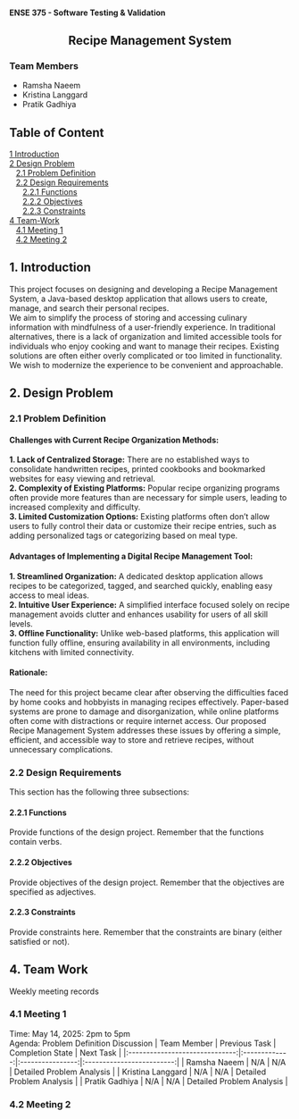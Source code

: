 #### ENSE 375 - Software Testing & Validation

<h2 align="center">Recipe Management System</h2>

### Team Members
- Ramsha Naeem  
- Kristina Langgard  
- Pratik Gadhiya  

## Table of Content
[1 Introduction](#1-Introduction)<br>
[2 Design Problem](#2-Design-Problem)<br>
&nbsp;&nbsp;&nbsp;[2.1 Problem Definition](#2.1-Problem-Definition)<br>
&nbsp;&nbsp;&nbsp;[2.2 Design Requirements](#2.2-Design-Requirements)<br>
&nbsp;&nbsp;&nbsp;&nbsp;&nbsp;&nbsp;[2.2.1 Functions](#2.2.1-Functions)<br>
&nbsp;&nbsp;&nbsp;&nbsp;&nbsp;&nbsp;[2.2.2 Objectives](#2.2.2-Objectives)<br>
&nbsp;&nbsp;&nbsp;&nbsp;&nbsp;&nbsp;[2.2.3 Constraints](#2.2.3-Constraints)<br>
[4 Team-Work](#4-Team-Work)<br>
&nbsp;&nbsp;&nbsp;[4.1 Meeting 1](#4.1-Meeting-1)<br>
&nbsp;&nbsp;&nbsp;[4.2 Meeting 2](#4.2-Meeting-2)<br>

## 1. Introduction
This project focuses on designing and developing a Recipe Management System, a Java-based desktop application that allows users to create, manage, and search their personal recipes.  
We aim to simplify the process of storing and accessing culinary information with mindfulness of a user-friendly experience. In traditional alternatives, there is a lack of organization and limited accessible tools for individuals who enjoy cooking and want to manage their recipes. Existing solutions are often either overly complicated or too limited in functionality. We wish to modernize the experience to be convenient and approachable.

## 2. Design Problem
### 2.1	Problem Definition
#### Challenges with Current Recipe Organization Methods:
**1.	Lack of Centralized Storage:**
There are no established ways to consolidate handwritten recipes, printed cookbooks and bookmarked websites for easy viewing and retrieval.<br>
**2.	Complexity of Existing Platforms:**
Popular recipe organizing programs often provide more features than are necessary for simple users, leading to increased complexity and difficulty.<br>
**3.	Limited Customization Options:**
Existing platforms often don’t allow users to fully control their data or customize their recipe entries, such as adding personalized tags or categorizing based on meal type.
#### Advantages of Implementing a Digital Recipe Management Tool:
**1.	Streamlined Organization:**
A dedicated desktop application allows recipes to be categorized, tagged, and searched quickly, enabling easy access to meal ideas.<br>
**2.	Intuitive User Experience:**
A simplified interface focused solely on recipe management avoids clutter and enhances usability for users of all skill levels.<br>
**3.	Offline Functionality:**
Unlike web-based platforms, this application will function fully offline, ensuring availability in all environments, including kitchens with limited connectivity.<br>
#### Rationale:
The need for this project became clear after observing the difficulties faced by home cooks and hobbyists in managing recipes effectively. Paper-based systems are prone to damage and disorganization, while online platforms often come with distractions or require internet access. Our proposed Recipe Management System addresses these issues by offering a simple, efficient, and accessible way to store and retrieve recipes, without unnecessary complications.

### 2.2	Design Requirements
This section has the following three subsections:
#### 2.2.1	Functions
Provide functions of the design project. Remember that the functions contain verbs.
#### 2.2.2	Objectives
Provide objectives of the design project. Remember that the objectives are specified as adjectives.
#### 2.2.3	Constraints
Provide constraints here. Remember that the constraints are binary (either satisfied or not).

## 4. Team Work
Weekly meeting records
### 4.1  Meeting 1
Time: May 14, 2025: 2pm to 5pm  \
Agenda: Problem Definition Discussion
|           Team Member          | Previous Task | Completion State |         Next Task         |
|:------------------------------:|:-------------:|:----------------:|:-------------------------:|
|         Ramsha Naeem           |      N/A      |        N/A       | Detailed Problem Analysis |
|       Kristina Langgard        |      N/A      |        N/A       | Detailed Problem Analysis |
|         Pratik Gadhiya         |      N/A      |        N/A       | Detailed Problem Analysis |

### 4.2  Meeting 2


